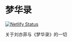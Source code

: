 # 梦华录

[![Netlify Status](https://api.netlify.com/api/v1/badges/8bab5ee0-6894-41a4-b3ba-deda74658878/deploy-status)](https://app.netlify.com/sites/mhltv/deploys)

关于刘亦菲与《梦华录》的一切

